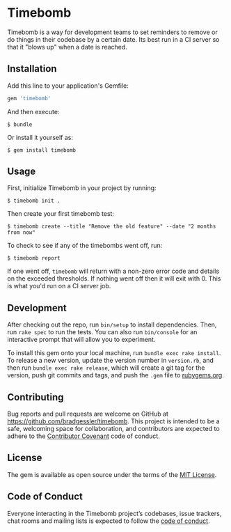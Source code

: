 # Timebomb

Timebomb is a way for development teams to set reminders to remove or do things in their codebase by a certain date. Its best run in a CI server so that it "blows up" when a date is reached.

## Installation

Add this line to your application's Gemfile:

```ruby
gem 'timebomb'
```

And then execute:

    $ bundle

Or install it yourself as:

    $ gem install timebomb

## Usage

First, initialize Timebomb in your project by running:

    $ timebomb init .

Then create your first timebomb test:

    $ timebomb create --title "Remove the old feature" --date "2 months from now"

To check to see if any of the timebombs went off, run:

    $ timebomb report

If one went off, `timebomb` will return with a non-zero error code and details on the exceeded thresholds. If nothing went off then it will exit with 0. This is what you'd run on a CI server job.

## Development

After checking out the repo, run `bin/setup` to install dependencies. Then, run `rake spec` to run the tests. You can also run `bin/console` for an interactive prompt that will allow you to experiment.

To install this gem onto your local machine, run `bundle exec rake install`. To release a new version, update the version number in `version.rb`, and then run `bundle exec rake release`, which will create a git tag for the version, push git commits and tags, and push the `.gem` file to [rubygems.org](https://rubygems.org).

## Contributing

Bug reports and pull requests are welcome on GitHub at https://github.com/bradgessler/timebomb. This project is intended to be a safe, welcoming space for collaboration, and contributors are expected to adhere to the [Contributor Covenant](http://contributor-covenant.org) code of conduct.

## License

The gem is available as open source under the terms of the [MIT License](https://opensource.org/licenses/MIT).

## Code of Conduct

Everyone interacting in the Timebomb project’s codebases, issue trackers, chat rooms and mailing lists is expected to follow the [code of conduct](https://github.com/bradgessler/timebomb/blob/master/CODE_OF_CONDUCT.md).
